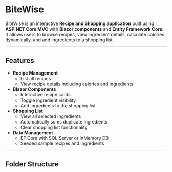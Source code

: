 # BiteWise

BiteWise is an interactive **Recipe and Shopping application** built using **ASP.NET Core MVC** with **Blazor components** and **Entity Framework Core**. It allows users to browse recipes, view ingredient details, calculate calories dynamically, and add ingredients to a shopping list.

---

## Features

- **Recipe Management**
  - List all recipes
  - View recipe details including calories and ingredients
- **Blazor Components**
  - Interactive recipe cards
  - Toggle ingredient visibility
  - Add ingredients to the shopping list
- **Shopping List**
  - View all selected ingredients
  - Automatically sums duplicate ingredients
  - Clear shopping list functionality
- **Data Management**
  - EF Core with SQL Server or InMemory DB
  - Seeded sample recipes and ingredients

---

## Folder Structure

